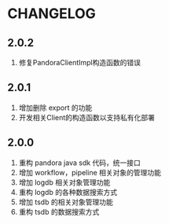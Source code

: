 # CHANGELOG

## 2.0.2

1. 修复PandoraClientImpl构造函数的错误

## 2.0.1

1. 增加删除 export 的功能
2. 开发相关Client的构造函数以支持私有化部署


## 2.0.0

1. 重构 pandora java sdk 代码，统一接口
2. 增加 workflow，pipeline 相关对象的管理功能
3. 增加 logdb 相关对象管理功能
4. 重构 logdb 的各种数据搜索方式
5. 增加 tsdb 的相关对象管理功能
6. 重构 tsdb 的数据搜索方式